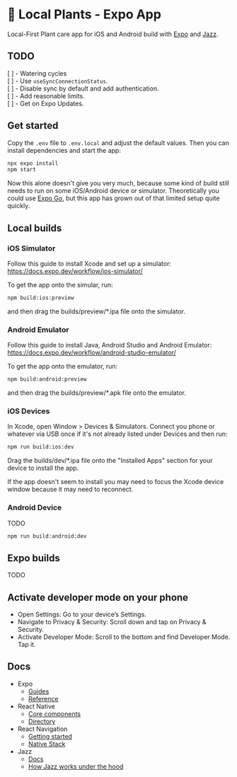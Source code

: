 # 🌱 Local Plants - Expo App

Local-First Plant care app for iOS and Android build with [Expo](https://expo.dev) and [Jazz](https://jazz.tools).

## TODO

[ ] - Watering cycles  
[ ] - Use `useSyncConnectionStatus`.  
[ ] - Disable sync by default and add authentication.  
[ ] - Add reasonable limits.  
[ ] - Get on Expo Updates.  

## Get started

Copy the `.env` file to `.env.local` and adjust the default values.
Then you can install dependencies and start the app:

```bash
npx expo install
npm start
```

Now this alone doesn't give you very much, because some kind of build
still needs to run on some iOS/Android device or simulator.
Theoretically you could use [Expo Go](https://expo.dev/blog/expo-go-vs-development-builds),
but this app has grown out of that limited setup quite quickly.

## Local builds

### iOS Simulator

Follow this guide to install Xcode and set up a simulator:  
https://docs.expo.dev/workflow/ios-simulator/

To get the app onto the simular, run:

```bash
npm build:ios:preview
```

and then drag the builds/preview/*.ipa file onto the simulator.

### Android Emulator

Follow this guide to install Java, Android Studio and Android Emulator:  
https://docs.expo.dev/workflow/android-studio-emulator/

To get the app onto the emulator, run:

```bash
npm build:android:preview
```

and then drag the builds/preview/*.apk file onto the emulator.

### iOS Devices

In Xcode, open Window > Devices & Simulators. Connect you phone or
whatever via USB once if it's not already listed under Devices and
then run:

```bash
npm run build:ios:dev
```

Drag the builds/dev/*.ipa file onto the "Installed Apps" section
for your device to install the app.

If the app doesn't seem to install you may need to focus the Xcode
device window because it may need to reconnect.

### Android Device

TODO

```bash
npm run build:android:dev
```

## Expo builds

TODO

##  Activate developer mode on your phone

- Open Settings: Go to your device’s Settings.
- Navigate to Privacy & Security: Scroll down and tap on Privacy & Security.
- Activate Developer Mode: Scroll to the bottom and find Developer Mode. Tap it.

## Docs

- Expo
  - [Guides](https://docs.expo.dev/guides/overview/)
  - [Reference](https://docs.expo.dev/versions/latest/)
- React Native
  - [Core components](https://reactnative.dev/docs/components-and-apis)
  - [Directory](https://reactnative.directory)
- React Navigation
  - [Getting started](https://reactnavigation.org/docs/getting-started)
  - [Native Stack](https://reactnavigation.org/docs/native-stack-navigator)
- Jazz
  - [Docs](https://jazz.tools/docs/react-native-expo)
  - [How Jazz works under the hood](https://www.youtube.com/watch?v=ddBPPAYvd1Y)
